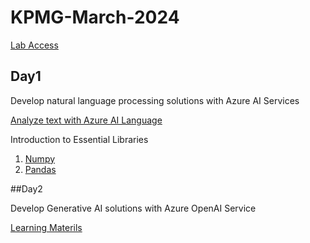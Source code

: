 # KPMG-March-2024

[Lab Access](https://cloudthat.learnondemand.net/)

## Day1
Develop natural language processing solutions with Azure AI Services

[Analyze text with Azure AI Language](https://learn.microsoft.com/en-us/training/paths/develop-language-solutions-azure-ai/)

 Introduction to Essential Libraries

 1. [Numpy](https://github.com/dravidshankar/KPMG-March-2024/blob/main/Numpy_Introduction.ipynb)
 2. [Pandas](https://github.com/dravidshankar/KPMG-March-2024/blob/main/Pandas_Introduction.ipynb)

 
##Day2

Develop Generative AI solutions with Azure OpenAI Service

[Learning Materils](https://learn.microsoft.com/en-us/training/paths/develop-ai-solutions-azure-openai/)
